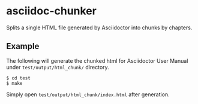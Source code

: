 # asciidoc-chunker
Splits a single HTML file generated by Asciidoctor into chunks by chapters.


## Example


The following will generate the chunked html for Asciidoctor User Manual
under `test/output/html_chunk/` directory.

```
$ cd test
$ make
```

Simply open `test/output/html_chunk/index.html` after generation.



